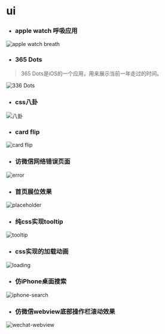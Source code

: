 # ui

- ### apple watch 呼吸应用
![apple watch breath](images/apple-watch-breath.gif)

- ### 365 Dots
> 365 Dots是iOS的一个应用，用来展示当前一年走过的时间。

![336 Dots](images/5.jpg)

- ### css八卦
![八卦](images/2.gif)

- ### card flip
![card flip](images/1.gif)

- ### 访微信网络错误页面
![error](images/3.jpg)

- ### 首页展位效果
![placeholder](images/4.jpg)

- ### 纯css实现tooltip
![tooltip](images/tooltip.gif)

- ### css实现的加载动画
![loading](images/loading.gif)

- ### 仿iPhone桌面搜索
![iphone-search](images/iphone-search.gif)

- ### 仿微信webview底部操作栏滚动效果
![wechat-webview](images/wechat-webview.gif)